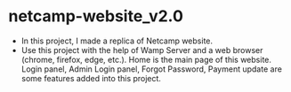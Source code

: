 # netcamp-website_v2.0
- In this project, I made a replica of Netcamp website.
- Use this project with the help of Wamp Server and a web browser (chrome, firefox, edge, etc.).
Home is the main page of this website.
Login panel, Admin Login panel, Forgot Password, Payment update are some features added into this project.
